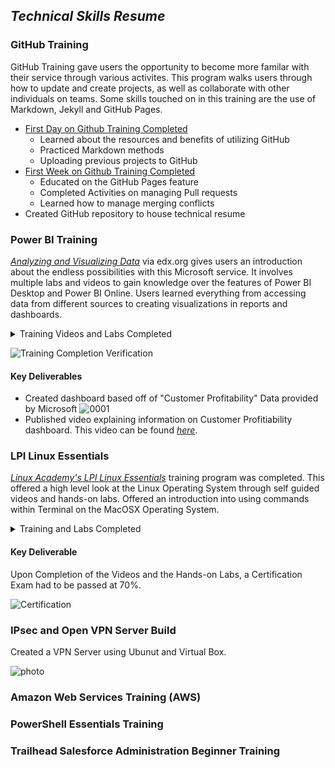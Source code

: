 ## _Technical Skills Resume_

### GitHub Training
GitHub Training gave users the opportunity to become more familar with their service through various activites. This program walks users through how to update and create projects, as well as collaborate with other individuals on teams. Some skills touched on in this training are the use of Markdown, Jekyll and GitHub Pages.

  - [First Day on Github Training Completed](https://lab.github.com/githubtraining/paths/first-day-on-github) 
     - Learned about the resources and benefits of utilizing GitHub
     - Practiced Markdown methods
     - Uploading previous projects to GitHub 
  - [First Week on Github Training Completed](https://lab.github.com/githubtraining/paths/first-week-on-github)
     - Educated on the GitHub Pages feature 
     - Completed Activities on managing Pull requests
     - Learned how to manage merging conflicts 
  - Created GitHub repository to house technical resume  


### Power BI Training 
[_Analyzing and Visualizing Data_](https://courses.edx.org/courses/course-v1:Microsoft+DAT207x+2T2019/course/) via edx.org gives users an introduction about the endless possibilities with this Microsoft service. It involves multiple labs and videos to gain knowledge over the features of Power BI Desktop and Power BI Online. Users learned everything from accessing data from different sources to creating visualizations in reports and dashboards. 
<details>
<summary> Training Videos and Labs Completed </summary>
  <ul><li> Power BI Desktop Data Transformations </li>
    - Focused on imrpving data quality in order to make meaningful visualations <br>
    - Included typifying columnns, sliptting columns, and merging queries 
  <li> Power BI Desktop Modeling  </li>
    - Emphasized how to utilize tables and data relationships <br>
    - Learned how to utilize the measure function for data to improve quality <br>
    - Created Calculated Columns based off of Data given <br>
  <li> Power BI Desktop Visualiztion </li>
    - Focused on how to best organize Data as it is imported, including <br>
      - How to Align Data <br>
      - Hierarchies within the Data <br>
      - Visual Relationships between Data <br>
  <li> Power BI Service </li>
    - Educated on how to feature Questions, Share a Dashbaord, and how to upload information onto the Power BI service 
  <li> Working with Excel </li>
    - Learned to import Excel Data
    - Demonstarted ability to Connect to an Excel workbook via OneDrive for Business
  <li> Direct Connectivity </li>
    - Educated users on muliple different connection types including SQL Database, SSAS Connector, and SAP HANA
  <li> Developer API </li>
    - Focused on how developers can use Power BI to help them with their projects
  <li> Mobile App </li>
    - Learned about the capabilities of Power BI on Apple and Android products 
  </ul>
  </details>

![Training Completion Verification](https://user-images.githubusercontent.com/54654991/65929035-e87bca00-e3c5-11e9-90ec-5ceb307854f6.jpg)

#### Key Deliverables 
 - Created dashboard based off of "Customer Profitability" Data provided by Microsoft 
 ![0001](https://user-images.githubusercontent.com/54654991/65926661-f62c5200-e3bb-11e9-8fd8-102b2bd97321.jpg)
 - Published video explaining information on Customer Profitiability dashboard. This video can be found [_here_](https://youtu.be/aT6eyjUjpxE). 
 
### LPI Linux Essentials 
[_Linux Academy's LPI Linux Essentials_](https://linuxacademy.com/cp/modules/view/id/346) training program was completed. This offered a high level look at the Linux Operating System through self guided videos and hands-on labs. Offered an introduction into using commands within Terminal on the MacOSX Operating System. 
 
 <details>
  <summary>Training and Labs Completed </summary>
 <ul><li> Linux Community and a Career in Open Source</li>
     - Linux Evolution and Operating Systems <br>
     - Major Open-Source Applications <br>
     - Open Source Software and Licensing  <br>
     - ICT Skills and Working in Linux <br>
  <li> Finding your Way on a Linux System </li>
     - Command Line Basics <br>
     - Using the Command Line to Get Help <br>
     - Using Directories and Listing Files <br>
     - Creating, Moving, and Deleting Files <br>
  <li> The Power of the Command Line </li>
     - Archiving Files on Command Line <br>
     - Searching and Extraacting Data from Files <br>
     - Turing COmmands into a Script <br>
  <li> The Linux Operating System </li>
     - Choosing an Operating Systme <br>
     - Understanding Computer Hardware <br>
     - Where Data is Stored <br>
     - Your Computer on the Network <br>
  <li> Security and File Permissions </li>
     - Basic Security and Identifiying User Types <br>
     - Creating Groups and Users <br>
     - Managing File Permissions and Ownership <br>
     - Special Directories and Files <br>
  </ul> 
  </details>

#### Key Deliverable 
Upon Completion of the Videos and the Hands-on Labs, a Certification Exam had to be passed at 70%.
  
![Certification](https://user-images.githubusercontent.com/54654991/66728605-81213980-ee0b-11e9-98bc-1de44efd9607.png)


### IPsec and Open VPN Server Build 
Created a VPN Server using Ubunut and Virtual Box. 

![photo](https://user-images.githubusercontent.com/54654991/67241754-a1f41b00-f419-11e9-84c8-9cd6911450bd.jpg)

### Amazon Web Services Training (AWS) 



### PowerShell Essentials Training



### Trailhead Salesforce Administration Beginner Training



